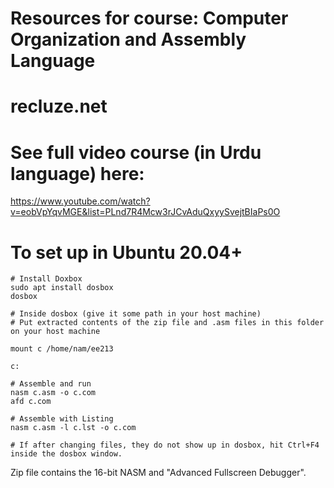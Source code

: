 # Resources for course: Computer Organization and Assembly Language 
# recluze.net 

# See full video course (in Urdu language) here:
https://www.youtube.com/watch?v=eobVpYqvMGE&list=PLnd7R4Mcw3rJCvAduQxyySvejtBIaPs0O 

# To set up in Ubuntu 20.04+  


    # Install Doxbox  
    sudo apt install dosbox 
    dosbox 

    # Inside dosbox (give it some path in your host machine) 
    # Put extracted contents of the zip file and .asm files in this folder on your host machine 
    
    mount c /home/nam/ee213 

    c: 

    # Assemble and run 
    nasm c.asm -o c.com 
    afd c.com 

    # Assemble with Listing 
    nasm c.asm -l c.lst -o c.com 
    
    # If after changing files, they do not show up in dosbox, hit Ctrl+F4 inside the dosbox window. 


Zip file contains the 16-bit NASM and "Advanced Fullscreen Debugger". 

